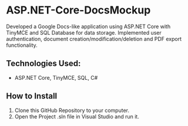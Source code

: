 # ASP.NET-Core-DocsMockup
Developed a Google Docs-like application using ASP.NET Core with TinyMCE and SQL Database for data storage. Implemented user authentication, document creation/modification/deletion and PDF export functionality.

## Technologies Used:
- ASP.NET Core, TinyMCE, SQL, C#

## How to Install
1. Clone this GitHub Repository to your computer.
2. Open the Project .sln file in Visual Studio and run it.

